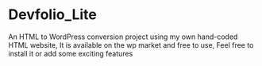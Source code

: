 # Devfolio_Lite
An HTML to WordPress conversion project using my own hand-coded HTML website, It is available on the wp market and free to use, Feel free to install it or add some exciting features
